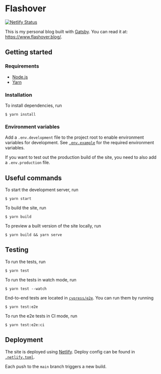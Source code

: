 # Flashover

[![Netlify Status](https://api.netlify.com/api/v1/badges/f7e5f080-bc10-4101-9e03-a022684787cf/deploy-status)](https://app.netlify.com/sites/flashover/deploys)

This is my personal blog built with [Gatsby](https://www.gatsbyjs.com/). You can read it at: <https://www.flashover.blog/>.

## Getting started

### Requirements

- [Node.js](https://nodejs.org/)
- [Yarn](https://yarnpkg.com/)

### Installation

To install dependencies, run

    $ yarn install

### Environment variables

Add a `.env.development` file to the project root to enable environment variables for development. See [`.env.example`](.env.example) for the required environment variables.

If you want to test out the production build of the site, you need to also add a `.env.production` file.

## Useful commands

To start the development server, run

    $ yarn start

To build the site, run

    $ yarn build

To preview a built version of the site locally, run

    $ yarn build && yarn serve

## Testing

To run the tests, run

    $ yarn test

To run the tests in watch mode, run

    $ yarn test --watch

End-to-end tests are located in [`cypress/e2e`](cypress/e2e). You can run them by running

    $ yarn test:e2e

To run the e2e tests in CI mode, run

    $ yarn test:e2e:ci

## Deployment

The site is deployed using [Netlify](https://www.netlify.com/). Deploy config can be found in [`.netlify.toml`](.netlify.toml).

Each push to the `main` branch triggers a new build.
